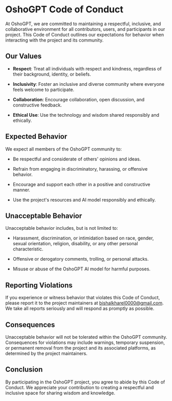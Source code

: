# OshoGPT Code of Conduct

At OshoGPT, we are committed to maintaining a respectful, inclusive, and collaborative environment for all contributors, users, and participants in our project. This Code of Conduct outlines our expectations for behavior when interacting with the project and its community.

## Our Values

- **Respect**: Treat all individuals with respect and kindness, regardless of their background, identity, or beliefs.

- **Inclusivity**: Foster an inclusive and diverse community where everyone feels welcome to participate.

- **Collaboration**: Encourage collaboration, open discussion, and constructive feedback.

- **Ethical Use**: Use the technology and wisdom shared responsibly and ethically.

## Expected Behavior

We expect all members of the OshoGPT community to:

- Be respectful and considerate of others' opinions and ideas.

- Refrain from engaging in discriminatory, harassing, or offensive behavior.

- Encourage and support each other in a positive and constructive manner.

- Use the project's resources and AI model responsibly and ethically.

## Unacceptable Behavior

Unacceptable behavior includes, but is not limited to:

- Harassment, discrimination, or intimidation based on race, gender, sexual orientation, religion, disability, or any other personal characteristic.

- Offensive or derogatory comments, trolling, or personal attacks.

- Misuse or abuse of the OshoGPT AI model for harmful purposes.

## Reporting Violations

If you experience or witness behavior that violates this Code of Conduct, please report it to the project maintainers at [bishalkharel0000@gmail.com](mailto:bishalkharel0000@gmail.com). We take all reports seriously and will respond as promptly as possible.

## Consequences

Unacceptable behavior will not be tolerated within the OshoGPT community. Consequences for violations may include warnings, temporary suspension, or permanent removal from the project and its associated platforms, as determined by the project maintainers.

## Conclusion

By participating in the OshoGPT project, you agree to abide by this Code of Conduct. We appreciate your contribution to creating a respectful and inclusive space for sharing wisdom and knowledge.
